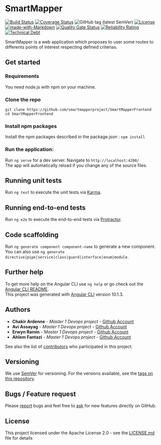 # SmartMapper
[![Build Status](https://travis-ci.com/smartmapperproject/SmartMapperFrontend.svg?branch=master)](https://travis-ci.com/smartmapperproject/SmartMapperFrontend)
[![Coverage Status](https://coveralls.io/repos/github/smartmapperproject/SmartMapperFrontend/badge.svg?branch=master)](https://coveralls.io/github/smartmapperproject/SmartMapperFrontend?branch=master)
![GitHub tag (latest SemVer)](https://img.shields.io/github/v/tag/smartmapperproject/SmartMapperFrontend)
[![License](https://img.shields.io/github/license/smartmapperproject/SmartMapperFrontend.svg?style=flat-square)](LICENSE)
[![made-with-Markdown](https://img.shields.io/badge/Made%20with-Markdown-1f425f.svg)](http://commonmark.org)
[![Quality Gate Status](https://sonarcloud.io/api/project_badges/measure?project=smartmapperproject_SmartMapperFrontend&metric=alert_status)](https://sonarcloud.io/dashboard?id=smartmapperproject_SmartMapperFrontend)
[![Reliability Rating](https://sonarcloud.io/api/project_badges/measure?project=smartmapperproject_SmartMapperFrontend&metric=reliability_rating)](https://sonarcloud.io/dashboard?id=smartmapperproject_SmartMapperFrontend)
[![Technical Debt](https://sonarcloud.io/api/project_badges/measure?project=smartmapperproject_SmartMapperFrontend&metric=sqale_index)](https://sonarcloud.io/dashboard?id=smartmapperproject_SmartMapperFrontend)

SmartMapper is a web application which proposes to user some routes to differents points of interest respecting defined criterias.

## Get started

### Requirements
You need node.js with npm on your machine.

### Clone the repo
 `git clone https://github.com/smartmapperproject/SmartMapperFrontend`  
 `cd SmartMapperFrontend`  

### Install npm packages
Install the npm packages described in the package.json :
`npm install`  

### Run the application:
Run `ng serve` for a dev server. Navigate to `http://localhost:4200/`  
The app will automatically reload if you change any of the source files.

## Running unit tests
Run `ng test` to execute the unit tests via [Karma](https://karma-runner.github.io).

## Running end-to-end tests
Run `ng e2e` to execute the end-to-end tests via [Protractor](http://www.protractortest.org/).

## Code scaffolding
Run `ng generate component component-name` to generate a new component. You can also use `ng generate directive|pipe|service|class|guard|interface|enum|module`.

## Further help
To get more help on the Angular CLI use `ng help` or go check out the [Angular CLI README](https://github.com/angular/angular-cli/blob/master/README.md).  
This project was generated with [Angular CLI](https://github.com/angular/angular-cli) version 10.1.3.

## Authors
* **Chakir Ardenne** - *Master 1 Devops project* - [Github Account](https://github.com/ChakirArdenne)
* **Avi Assayag** - *Master 1 Devops project* - [Github Account](https://github.com/aviassayag)
* **Erwyn Ramin** - *Master 1 Devops project* - [Github Account](https://github.com/Ramin-Erwyn)
* **Ahlem Fantazi** - *Master 1 Devops project* - [Github Account](https://github.com/AhlemFANTA)

See also the list of [contributors](https://github.com/your/project/contributors) who participated in this project.

## Versioning
We use [SemVer](http://semver.org/) for versioning. For the versions available, see the [tags on this repository](https://github.com/smartmapperproject/SmartMapperFrontend).

## Bugs / Feature request
Please [report](https://github.com/smartmapperproject/SmartMapperFrontend/issues) bugs and feel free to [ask](https://github.com/smartmapperproject/SmartMapperFrontend/issues) for new features directly on GitHub.

## License
This project licensed under the Apache License 2.0 - see the [LICENSE.md](LICENSE) file for details



